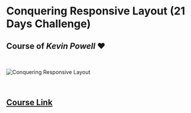# Conquering Responsive Layout (21 Days Challenge)

## Course of **_Kevin Powell_** ❤

<br>

![Conquering Responsive Layout](https://i.ytimg.com/vi/vklBHA_YXD8/maxresdefault.jpg)

<br>

## [Course Link](https://courses.kevinpowell.co/conquering-responsive-layouts)
